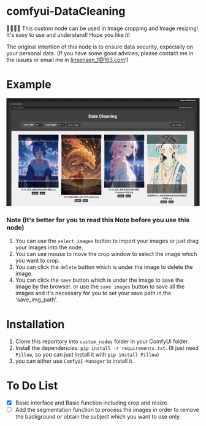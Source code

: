 # comfyui-DataCleaning
🥰🥰🥰🥰
This custom node can be used in Image cropping and Image resizing!  It's easy to use and understand! Hope you like it! 

The original intention of this node is to ensure data security, expecially on your personal data.
(If you have some good advices, please contact me in the issues or email me in linsensen_1@163.com!)

# Example
![image](./assets/example.png)

### Note (It's better for you to read this Note before you use this node)
1. You can use the `select images` button to import your images or just drag your images into the node.
2. You can use mouse to move the crop window to select the image which you want to crop.
2. You can click the `delete` button which is under the image to delete the image.
3. You can click the `save` button which is under the image to save the image by the browser.
or use the `save images` button to save all the images and it's necessary for you to set your save path in the 'save_img_path'.

# Installation
1. Clone this reporitory into `custom_nodes` folder in your ComfyUI folder.
2. Install the dependencies: `pip install -r requirements.txt`. (It just need `Pillow`, so you can just install it with `pip install Pillow`)
3. you can either use `ComfyUI-Manager` to install it.

# To Do List
- [x] Basic interface and Basic function including crop and resize.
- [ ] Add the segmentation function to process the images in order to remove the background or obtain the subject which you want to use only.
